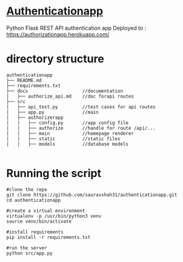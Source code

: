 # [Authenticationapp](https://authorizationapp.herokuapp.com/)
Python Flask REST API authentication app
Deployed to : https://authorizationapp.herokuapp.com/

# directory structure
```
authenticationapp
├── README.md
├── requirements.txt  
├── docs                    //documentation
|   ├── authorize_api.md    //doc forapi routes
├── src
|   ├── api_test.py         //test cases for api routes  
|   ├── app.py              //main
|   ├── authorizerapp
|   |   ├── config.py       //app config file
|   |   ├── authorize       //handle for route /api/...
|   |   ├── main            //homepage renderer
|   |   ├── static          //static files
|   |   ├── models          //database models


```

# Running the script
```
#clone the repo
git clone https://github.com/sauravshah31/authenticationapp.git
cd authenticationapp

#create a virtual environment
virtualenv -p /usr/bin/python3 venv
source venv/bin/activate

#install requirements
pip install -r requirements.txt

#run the server
python src/app.py
```
